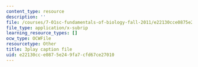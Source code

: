 ```yaml
---
content_type: resource
description: ''
file: /courses/7-01sc-fundamentals-of-biology-fall-2011/e22130cce0875e249fa7cfd67ce27010_2TL8rY9Rc_A.vtt
file_type: application/x-subrip
learning_resource_types: []
ocw_type: OCWFile
resourcetype: Other
title: 3play caption file
uid: e22130cc-e087-5e24-9fa7-cfd67ce27010
---
```

